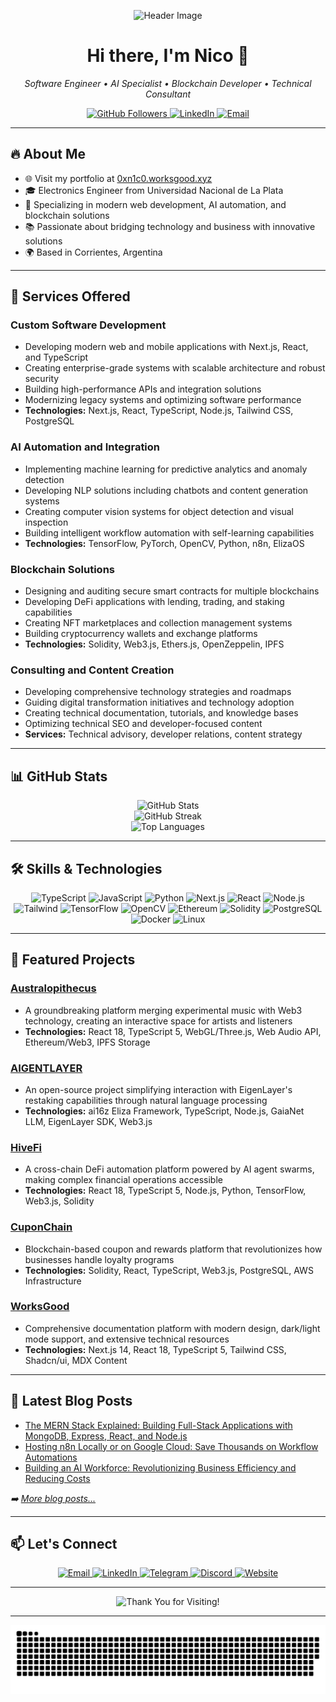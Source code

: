 <!-- Header Image -->
<p align="center">
  <img src="https://capsule-render.vercel.app/api?type=rect&color=gradient&height=200&section=header&text=Engineering%20Innovative%20Solutions%20for%20a%20Digital%20World&fontSize=30&fontAlignY=50&fontColor=ffffff" alt="Header Image">
</p>

<h1 align="center">Hi there, I'm Nico 👋</h1>

<p align="center">
  <em>Software Engineer • AI Specialist • Blockchain Developer • Technical Consultant</em>
</p>

<p align="center">
  <a href="https://github.com/nicoware-dev">
    <img src="https://img.shields.io/github/followers/nicoware-dev?label=Follow&style=social" alt="GitHub Followers">
  </a>
  <a href="https://www.linkedin.com/in/nicolasdominici/">
    <img src="https://img.shields.io/badge/-Nicolas%20Dominici-blue?style=social&logo=Linkedin&logoColor=blue" alt="LinkedIn">
  </a>
  <a href="mailto:nicolasdominici@outlook.com">
    <img src="https://img.shields.io/badge/Email-D14836?style=social&logo=Gmail&logoColor=red" alt="Email">
  </a>
</p>

---

## 🔥 About Me

- 🌐 Visit my portfolio at [0xn1c0.worksgood.xyz](https://0xn1c0.worksgood.xyz/)
- 🎓 Electronics Engineer from Universidad Nacional de La Plata
- 💼 Specializing in modern web development, AI automation, and blockchain solutions
- 📚 Passionate about bridging technology and business with innovative solutions
- 🌍 Based in Corrientes, Argentina

---

## 🚀 Services Offered

### **Custom Software Development**

- Developing modern web and mobile applications with Next.js, React, and TypeScript
- Creating enterprise-grade systems with scalable architecture and robust security
- Building high-performance APIs and integration solutions
- Modernizing legacy systems and optimizing software performance
- **Technologies:** Next.js, React, TypeScript, Node.js, Tailwind CSS, PostgreSQL

### **AI Automation and Integration**

- Implementing machine learning for predictive analytics and anomaly detection
- Developing NLP solutions including chatbots and content generation systems
- Creating computer vision systems for object detection and visual inspection
- Building intelligent workflow automation with self-learning capabilities
- **Technologies:** TensorFlow, PyTorch, OpenCV, Python, n8n, ElizaOS

### **Blockchain Solutions**

- Designing and auditing secure smart contracts for multiple blockchains
- Developing DeFi applications with lending, trading, and staking capabilities
- Creating NFT marketplaces and collection management systems
- Building cryptocurrency wallets and exchange platforms
- **Technologies:** Solidity, Web3.js, Ethers.js, OpenZeppelin, IPFS

### **Consulting and Content Creation**

- Developing comprehensive technology strategies and roadmaps
- Guiding digital transformation initiatives and technology adoption
- Creating technical documentation, tutorials, and knowledge bases
- Optimizing technical SEO and developer-focused content
- **Services:** Technical advisory, developer relations, content strategy

---

## 📊 GitHub Stats

<p align="center">
  <img src="https://github-readme-stats.vercel.app/api?username=nicoware-dev&show_icons=true&theme=tokyonight" alt="GitHub Stats">
  <br>
  <img src="https://github-readme-streak-stats.herokuapp.com/?user=nicoware-dev&theme=tokyonight&token=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" alt="GitHub Streak">
  <br>
  <img src="https://github-readme-stats.vercel.app/api/top-langs/?username=nicoware-dev&layout=compact&theme=tokyonight" alt="Top Languages">
</p>

---

## 🛠️ Skills & Technologies

<p align="center">
  <!-- Programming Languages -->
  <img src="https://img.shields.io/badge/TypeScript-007ACC?style=for-the-badge&logo=typescript&logoColor=white" alt="TypeScript">
  <img src="https://img.shields.io/badge/JavaScript-F7DF1E?style=for-the-badge&logo=javascript&logoColor=black" alt="JavaScript">
  <img src="https://img.shields.io/badge/Python-3776AB?style=for-the-badge&logo=python&logoColor=white" alt="Python">
  <!-- Frameworks and Libraries -->
  <img src="https://img.shields.io/badge/Next.js-000000?style=for-the-badge&logo=nextdotjs&logoColor=white" alt="Next.js">
  <img src="https://img.shields.io/badge/React-20232A?style=for-the-badge&logo=react&logoColor=61DAFB" alt="React">
  <img src="https://img.shields.io/badge/Node.js-339933?style=for-the-badge&logo=nodedotjs&logoColor=white" alt="Node.js">
  <img src="https://img.shields.io/badge/Tailwind_CSS-38B2AC?style=for-the-badge&logo=tailwind-css&logoColor=white" alt="Tailwind">
  <!-- AI and Machine Learning -->
  <img src="https://img.shields.io/badge/TensorFlow-FF6F00?style=for-the-badge&logo=tensorflow&logoColor=white" alt="TensorFlow">
  <img src="https://img.shields.io/badge/OpenCV-5C3EE8?style=for-the-badge&logo=opencv&logoColor=white" alt="OpenCV">
  <!-- Blockchain -->
  <img src="https://img.shields.io/badge/Ethereum-3C3C3D?style=for-the-badge&logo=ethereum&logoColor=white" alt="Ethereum">
  <img src="https://img.shields.io/badge/Solidity-363636?style=for-the-badge&logo=solidity&logoColor=white" alt="Solidity">
  <!-- Databases -->
  <img src="https://img.shields.io/badge/PostgreSQL-316192?style=for-the-badge&logo=postgresql&logoColor=white" alt="PostgreSQL">
  <!-- Others -->
  <img src="https://img.shields.io/badge/Docker-2496ED?style=for-the-badge&logo=docker&logoColor=white" alt="Docker">
  <img src="https://img.shields.io/badge/Linux-FCC624?style=for-the-badge&logo=linux&logoColor=black" alt="Linux">
</p>

---

## 🌟 Featured Projects

### [Australopithecus](https://australopithecus.worksgood.xyz/)
- A groundbreaking platform merging experimental music with Web3 technology, creating an interactive space for artists and listeners
- **Technologies:** React 18, TypeScript 5, WebGL/Three.js, Web Audio API, Ethereum/Web3, IPFS Storage

### [AIGENTLAYER](https://aigentlayer.xyz/)
- An open-source project simplifying interaction with EigenLayer's restaking capabilities through natural language processing
- **Technologies:** ai16z Eliza Framework, TypeScript, Node.js, GaiaNet LLM, EigenLayer SDK, Web3.js

### [HiveFi](https://hivefi-one.vercel.app/)
- A cross-chain DeFi automation platform powered by AI agent swarms, making complex financial operations accessible
- **Technologies:** React 18, TypeScript 5, Node.js, Python, TensorFlow, Web3.js, Solidity

### [CuponChain](https://cuponchain.worksgood.xyz/)
- Blockchain-based coupon and rewards platform that revolutionizes how businesses handle loyalty programs
- **Technologies:** Solidity, React, TypeScript, Web3.js, PostgreSQL, AWS Infrastructure

### [WorksGood](https://www.worksgood.xyz/)
- Comprehensive documentation platform with modern design, dark/light mode support, and extensive technical resources
- **Technologies:** Next.js 14, React 18, TypeScript 5, Tailwind CSS, Shadcn/ui, MDX Content

---

## 📝 Latest Blog Posts

<!-- BLOG-POST-LIST:START -->
- [The MERN Stack Explained: Building Full-Stack Applications with MongoDB, Express, React, and Node.js](https://0xn1c0.worksgood.xyz/blog/mern-stack-explained/)
- [Hosting n8n Locally or on Google Cloud: Save Thousands on Workflow Automations](https://0xn1c0.worksgood.xyz/blog/n8n-hosting-guide/)
- [Building an AI Workforce: Revolutionizing Business Efficiency and Reducing Costs](https://0xn1c0.worksgood.xyz/blog/ai-workforce-revolution/)
<!-- BLOG-POST-LIST:END -->

*➡️ [More blog posts...](https://0xn1c0.worksgood.xyz/blog)*

---

## 📫 Let's Connect

<p align="center">
  <a href="mailto:nicolasdominici@outlook.com">
    <img src="https://img.shields.io/badge/Email-D14836?style=for-the-badge&logo=Gmail&logoColor=white" alt="Email">
  </a>
  <a href="https://www.linkedin.com/in/nicolasdominici/">
    <img src="https://img.shields.io/badge/LinkedIn-0A66C2?style=for-the-badge&logo=LinkedIn&logoColor=white" alt="LinkedIn">
  </a>
  <a href="https://t.me/n1c0_dev">
    <img src="https://img.shields.io/badge/Telegram-2CA5E0?style=for-the-badge&logo=telegram&logoColor=white" alt="Telegram">
  </a>
  <a href="https://discordapp.com/users/0xn1c0">
    <img src="https://img.shields.io/badge/Discord-7289DA?style=for-the-badge&logo=discord&logoColor=white" alt="Discord">
  </a>
  <a href="https://0xn1c0.worksgood.xyz/">
    <img src="https://img.shields.io/badge/Website-4285F4?style=for-the-badge&logo=google-chrome&logoColor=white" alt="Website">
  </a>
</p>

---

<!-- Footer Banner -->
<p align="center">
  <img src="https://capsule-render.vercel.app/api?type=waving&color=auto&height=100&section=footer&text=Thank+You+for+Visiting!&fontSize=20&fontColor=ffffff" alt="Thank You for Visiting!">
</p>

---

<!-- Animated Snake -->

![GitHub Contribution Snake](./github-contribution-grid-snake.svg)


